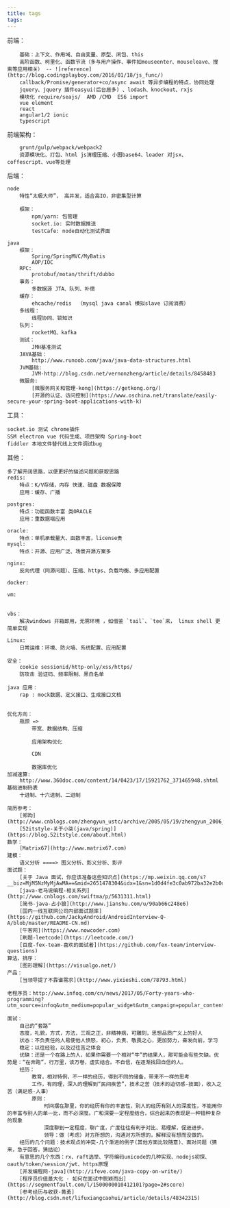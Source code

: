 ```yaml
---
title: tags
tags:
---
```


前端：

        基础：上下文、作用域、自由变量、原型、闭包、this
        高阶函数、柯里化、函数节流（多与用户操作、事件如mouseenter、mouseleave、搜索等应用相关） -- ![reference](http://blog.codingplayboy.com/2016/01/18/js_func/)
        callback/Promise/generator+co/async await 等异步编程的特点，协同处理
        jquery、jquery 插件easyui(后台居多) 、lodash、knockout、rxjs
        模块化 require/seajs/  AMD /CMD  ES6 import
        vue element
        react
        angular1/2 ionic
        typescript

前端架构：

        grunt/gulp/webpack/webpack2
        资源模块化、打包、html js清理压缩、小图base64、loader 对jsx、coffescript、vue等处理

后端：

    node
        特性“太极大师”， 高并发，适合高IO，非密集型计算

        框架：
            npm/yarn: 包管理
            socket.io: 实时数据推送
            testCafe: node自动化测试界面

    java
        框架：
            Spring/SpringMVC/MyBatis
            AOP/IOC
        RPC:
            protobuf/motan/thrift/dubbo
        事务：
            多数据源 JTA、队列、补偿
        缓存：
            ehcache/redis  （mysql java canal 模拟slave 订阅消费）
        多线程：
            线程协同、锁知识
        队列：
            rocketMQ、kafka
        测试：
            JMH基准测试
        JAVA基础：
            http://www.runoob.com/java/java-data-structures.html
        JVM基础:
            JVM-http://blog.csdn.net/vernonzheng/article/details/8458483
        微服务:
            [微服务网关和管理-kong](https://getkong.org/)
            [开源的认证、访问控制](https://www.oschina.net/translate/easily-secure-your-spring-boot-applications-with-k)

工具：

    socket.io 测试 chrome插件
    SSM electron vue 代码生成、项目架构 Spring-boot
    fiddler 本地文件替代线上文件调试bug

其他：

    多了解开阔思路，以便更好的描述问题和获取思路
    redis:
        特点：K/V存储，内存 快速、磁盘 数据保障
        应用：缓存、广播

    postgres:
        特点：功能函数丰富 类ORACLE
        应用：重数据端应用

    oracle:
        特点：单机承载量大、函数丰富，license贵
    mysql:
        特点：开源、应用广泛、场景开源方案多

    nginx:
        反向代理（同源问题）、压缩、https、负载均衡、多应用配置

    docker:

    vm:


    vbs：
        解决windows 开箱即用，无需环境 ，如借鉴 `tail`、`tee`来， linux shell 更简单实现

    Linux:
        日常运维：环境、防火墙、系统配置、应用配置

    安全：
        cookie sessionid/http-only/xss/https/
        防攻击 验证码、频率限制、黑白名单

    java 应用：
        rap : mock数据、定义接口、生成接口文档


    优化方向：
        瓶颈 =>
            带宽、数据结构、压缩

            应用架构优化

            CDN

            数据库优化
    加减速算:
        http://www.360doc.com/content/14/0423/17/15921762_371465948.shtml
    基础进制码表
        十进制、十六进制、二进制
    
    简历参考：
        [郑昀](http://www.cnblogs.com/zhengyun_ustc/archive/2005/05/19/zhengyun_2006_chinese_resume.html)
        [52itstyle-关于小柒(java/spring)](https://blog.52itstyle.com/about.html)
    数学：
        [Matrix67](http://www.matrix67.com)
    建模：
        语义分析 ====> 图义分析、影义分析、影评
    面试题：
        [关于 Java 面试，你应该准备这些知识点](https://mp.weixin.qq.com/s?__biz=MjM5NzMyMjAwMA==&mid=2651478304&idx=1&sn=1d0d4fe3c0ab972ba32e2b0d8d246e71&chksm=bd25355f8a52bc49a8d6e4f6141a3f9270eb8c42e4a984d8953a089aecbed287c1616295333a&mpshare=1&scene=1&srcid=0406UdUJTBRIKSgaARqGPdKU#rd)
        [java-老马说编程-相关系列](http://www.cnblogs.com/swiftma/p/5631311.html)
        [简书-java-占小狼](http://www.jianshu.com/u/90ab66c248e6)
        [国内一线互联网公司内部面试题库](https://github.com/JackyAndroid/AndroidInterview-Q-A/blob/master/README-CN.md)
        [牛客网](https://www.nowcoder.com)
        [刷题-leetcode](https://leetcode.com/)
        [百度-fex-team-喜欢的面试者](https://github.com/fex-team/interview-questions)
    算法、排序：
        [图形理解](https://visualgo.net/)
    产品：
        [当领导提了不靠谱需求](http://www.yixieshi.com/78793.html)
    
    老程序员：http://www.infoq.com/cn/news/2017/05/Forty-years-who-programming?utm_source=infoq&utm_medium=popular_widget&utm_campaign=popular_content_list&utm_content=homepage

    面试：
        自己的“套路”
        态度，礼貌，方式，方法，三观之正，非精神病，可雕刻，思想品质广义上的好人
        状态：不负责任的人易使他人愤怒，初心，负责、敬畏之心，更加努力，奋发向前，学习
        稳定：以往经验，以及过往苦之体会
        优缺：还是一个在路上的人，如果你需要一个相对“牛”的结果人，那可能会有些欠缺。优势是：“在奔跑”，行万里，读万卷，虚实结合。不自信，在逐渐找回自信的人。
        经历：
            教育，相对特例，不一样的经历，得到不同的储备，带来不一样的思考
            工作，有同理，深入的理解到“民间疾苦”，技术之苦（技术的迫切感-技面），收入之苦（满足感-人事）
            原则：
                时间摆在那里，你的经历有你的丰富性，别人的经历有别人的深度性，不能用你的丰富与别人的单一比，而不必深度。广和深要一定程度结合，综合起来的表现是一种错种复杂的现象
                深度聊到一定程度，聊广度，广度往往有利于对比、易理解，促进进步。
                领导：做（考虑）对方所想的，沟通对方所想的，解释没有想而没做的。
        经历的几个问题：技术观点的冲突-几个渐进的例子(其他方面比较随意)、面对问题（猜来，急于回答，猜结论）
        有意思的几个东西：rx、raft选举、字符编码unicode的几种实现、nodejs初探、oauth/token/session/jwt、https原理
        [并发编程网-java](http://ifeve.com/java-copy-on-write/)
        [程序员价值最大化 - 如何在面试中脱颖而出](https://segmentfault.com/l/1500000010412101?page=2#score)
        [参考经历与收获-黄勇](http://blog.csdn.net/lifuxiangcaohui/article/details/48342315)
